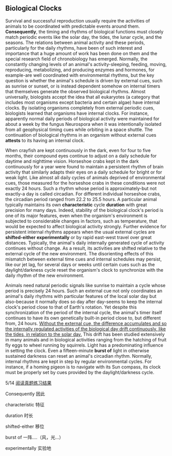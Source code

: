 ## Biological Clocks

Survival and successful reproduction usually require the activities of animals to be coordinated with predictable events around them. **Consequently**, the timing and rhythms of biological functions must closely match periodic events like the solar day, the tides, the lunar cycle, and the seasons. The relations between animal activity and these periods, particularly for the daily rhythms, have been of such interest and importance that a huge amount of work has been done on them and the special research field of chronobiology has emerged. Normally, the constantly changing levels of an animal's activity-sleeping, feeding, moving, reproducing, metabolizing, and producing enzymes and hormones, for example-are well coordinated with environmental rhythms, but the key question is whether the animal's schedule is driven by external cues, such as sunrise or sunset, or is instead dependent somehow on internal timers that themselves generate the observed biological rhythms. Almost universally, biologists accept the idea that all eukaryotes (a category that includes most organisms except bacteria and certain algae) have internal clocks. By isolating organisms completely from external periodic cues, biologists learned that organisms have internal clocks. For instance, apparently normal daily periods of biological activity were maintained for about a week by the fungus Neurospora when it was intentionally isolated from all geophysical timing cues while orbiting in a space shuttle. The continuation of biological rhythms in an organism without external cues **attests** to its having an internal clock.

When crayfish are kept continuously in the dark, even for four to five months, their compound eyes continue to adjust on a daily schedule for daytime and nighttime vision. Horseshoe crabs kept in the dark continuously for a year were found to maintain a persistent rhythm of brain activity that similarly adapts their eyes on a daily schedule for bright or for weak light. Like almost all daily cycles of animals deprived of environmental cues, those measured for the horseshoe crabs in these conditions were not exactly 24 hours. Such a rhythm whose period is approximately-but not exactly-a day is called circadian. For different individual horseshoe crabs, the circadian period ranged from 22.2 to 25.5 hours. A particular animal typically maintains its own **characteristic** cycle **duration** with great precision for many days. Indeed, stability of the biological clock's period is one of its major features, even when the organism's environment is subjected to considerable changes in factors, such as temperature, that would be expected to affect biological activity strongly. Further evidence for persistent internal rhythms appears when the usual external cycles are **shifted-either** **experimentally** or by rapid east-west travel over great distances. Typically, the animal's daily internally generated cycle of activity continues without change. As a result, its activities are shifted relative to the external cycle of the new environment. The disorienting effects of this mismatch between external time cues and internal schedules may persist, like our jet lag, for several days or weeks until certain cues such as the daylight/darkness cycle reset the organism's clock to synchronize with the daily rhythm of the new environment.

Animals need natural periodic signals like sunrise to maintain a cycle whose period is precisely 24 hours. Such an external cue not only coordinates an animal's daily rhythms with particular features of the local solar day but also-because it normally does so day after day-seems to keep the internal clock's period close to that of Earth's rotation. Yet despite this synchronization of the period of the internal cycle, the animal's timer itself continues to have its own genetically built-in period close to, but different from, 24 hours. <u>Without the external cue, the difference accumulates and so the internally regulated activities of the biological day drift continuously, like the tides, in relation to the solar day.</u> This drift has been studied extensively in many animals and in biological activities ranging from the hatching of fruit fly eggs to wheel running by squirrels. Light has a predominating influence in setting the clock. Even a fifteen-minute **burst of** light in otherwise sustained darkness can reset an animal's circadian rhythm. Normally, internal rhythms are kept in step by regular environmental cycles. For instance, if a homing pigeon is to navigate with its Sun compass, its clock must be properly set by cues provided by the daylight/darkness cycle.

5/14 [阅读真题练习结果](https://toefl.kmf.com/reading/result/165751006906491191)

Consequently                         因此

characteristic                           特征

duration                                时长

shifted-either                                 移位

burst of                                       一阵....（风，光...）

experimentally                   实验地
